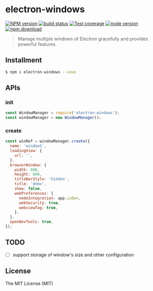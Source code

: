 # electron-windows

[![NPM version][npm-image]][npm-url]
[![build status][travis-image]][travis-url]
[![Test coverage][coveralls-image]][coveralls-url]
[![node version][node-image]][node-url]
[![npm download][download-image]][download-url]

[npm-image]: https://img.shields.io/npm/v/electron-windows.svg?style=flat-square
[npm-url]: https://npmjs.org/package/electron-windows
[travis-image]: https://img.shields.io/travis/xudafeng/electron-windows.svg?style=flat-square
[travis-url]: https://travis-ci.org/xudafeng/electron-windows
[coveralls-image]: https://img.shields.io/coveralls/xudafeng/electron-windows.svg?style=flat-square
[coveralls-url]: https://coveralls.io/r/xudafeng/electron-windows?branch=master
[node-image]: https://img.shields.io/badge/node.js-%3E=_8-green.svg?style=flat-square
[node-url]: http://nodejs.org/download/
[download-image]: https://img.shields.io/npm/dm/electron-windows.svg?style=flat-square
[download-url]: https://npmjs.org/package/electron-windows

> Manage multiple windows of Electron gracefully and provides powerful features.

## Installment

```bash
$ npm i electron-windows --save
```

## APIs

### init

```javascript
const WindowManager = require('electron-windows');
const windowManager = new WindowManager();
```

### create

```javascript
const winRef = windowManager.create({
  name: 'window1',
  loadingView: {
    url: '',
  },
  browserWindow: {
    width: 800,
    height: 600,
    titleBarStyle: 'hidden',
    title: 'demo',
    show: false,
    webPreferences: {
      nodeIntegration: app.isDev,
      webSecurity: true,
      webviewTag: true,
    },
  },
  openDevTools: true,
});
```

## TODO

- [ ] support storage of window's size and other configuration

## License

The MIT License (MIT)
